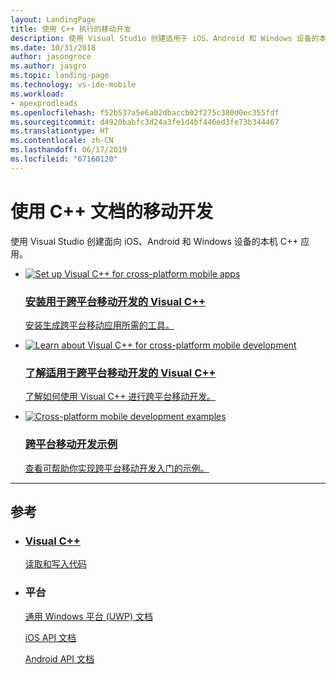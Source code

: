 ```yaml
---
layout: LandingPage
title: 使用 C++ 执行的移动开发
description: 使用 Visual Studio 创建适用于 iOS、Android 和 Windows 设备的本机 C++ 应用。
ms.date: 10/31/2018
author: jasongroce
ms.author: jasgro
ms.topic: landing-page
ms.technology: vs-ide-mobile
ms.workload:
- apexprodleads
ms.openlocfilehash: f52b537a5e6a02dbaccb02f275c380d0ec355fdf
ms.sourcegitcommit: d4920babfc3d24a3fe1d4bf446ed3fe73b344467
ms.translationtype: HT
ms.contentlocale: zh-CN
ms.lasthandoff: 06/17/2019
ms.locfileid: "67160120"
---
```

# <a name="mobile-development-with-c-documentation"></a>使用 C++ 文档的移动开发

使用 Visual Studio 创建面向 iOS、Android 和 Windows 设备的本机 C++ 应用。

<!-- markdownlint-disable MD033 -->

<ul class="panelContent cardsF">
    <li>
        <a href="/visualstudio/cross-platform/install-visual-cpp-for-cross-platform-mobile-development">
        <div class="cardSize">
            <div class="cardPadding">
                <div class="card">
                    <div class="cardImageOuter">
                        <div class="cardImage">
                            <img src="/media/common/i_setup.svg" alt="Set up Visual C++ for cross-platform mobile apps">
                        </div>
                    </div>
                    <div class="cardText">
                        <h3>安装用于跨平台移动开发的 Visual C++</h3>
                        <p>安装生成跨平台移动应用所需的工具。</p>
                    </div>
                </div>
            </div>
        </div>
        </a>
    </li>
    <li>
        <a href="/visualstudio/cross-platform/visual-cpp-for-cross-platform-mobile-development/">
        <div class="cardSize">
            <div class="cardPadding">
                <div class="card">
                    <div class="cardImageOuter">
                        <div class="cardImage">
                            <img src="/media/common/i_learn-about.svg" alt="Learn about Visual C++ for cross-platform mobile development">
                        </div>
                    </div>
                    <div class="cardText">
                        <h3>了解适用于跨平台移动开发的 Visual C++</h3>
                        <p>了解如何使用 Visual C++ 进行跨平台移动开发。</p>
                    </div>
                </div>
            </div>
        </div>
        </a>
    </li>
    <li>
        <a href="/visualstudio/cross-platform/cross-platform-mobile-development-examples">
        <div class="cardSize">
            <div class="cardPadding">
                <div class="card">
                    <div class="cardImageOuter">
                        <div class="cardImage">
                            <img src="/media/common/i_xplat-code.svg" alt="Cross-platform mobile development examples">
                        </div>
                    </div>
                    <div class="cardText">
                        <h3>跨平台移动开发示例</h3>
                        <p>查看可帮助你实现跨平台移动开发入门的示例。</p>
                    </div>
                </div>
            </div>
        </div>
        </a>
    </li>
</ul>

---
<h2>参考</h2>

<ul class="panelContent cardsW">
    <li>
        <div class="cardSize">
            <div class="cardPadding">
                <div class="card">
                    <div class="cardText">
                        <h3><a href="/cpp/visual-cpp-in-visual-studio">Visual C++</a></h3>
                        <p><a href="/cpp/ide/read-and-understand-code-cpp">读取和写入代码</a><p>
                    </div>
                </div>
            </div>
        </div>
    </li>
    <li>
        <div class="cardSize">
            <div class="cardPadding">
                <div class="card">
                    <div class="cardText">
                        <h3>平台</h3>
                        <p><a href="/cpp/cppcx/universal-windows-apps-cpp">通用 Windows 平台 (UWP) 文档</a></p>
                        <p><a href="https://developer.apple.com/reference">iOS API 文档</a></p>
                        <p><a href="https://developer.android.com/guide/index.html">Android API 文档</a></p>
                    </div>
                </div>
            </div>
        </div>
    </li>
</ul>
